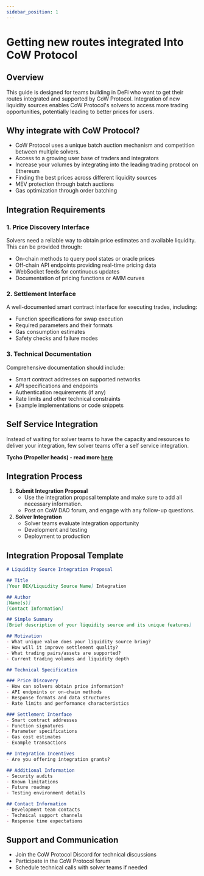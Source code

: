 ```yaml
---
sidebar_position: 1
---
```


# Getting new routes integrated Into CoW Protocol

## Overview

This guide is designed for teams building in DeFi who want to get their routes integrated and supported by CoW Protocol. Integration of new liquidity sources enables CoW Protocol's solvers to access more trading opportunities, potentially leading to better prices for users.

## Why integrate with CoW Protocol?

- CoW Protocol uses a unique batch auction mechanism and competition between multiple solvers.
- Access to a growing user base of traders and integrators
- Increase your volumes by integrating into the leading trading protocol on Ethereum
- Finding the best prices across different liquidity sources
- MEV protection through batch auctions
- Gas optimization through order batching

## Integration Requirements

### 1. Price Discovery Interface

Solvers need a reliable way to obtain price estimates and available liquidity. This can be provided through:

- On-chain methods to query pool states or oracle prices
- Off-chain API endpoints providing real-time pricing data
- WebSocket feeds for continuous updates
- Documentation of pricing functions or AMM curves

### 2. Settlement Interface

A well-documented smart contract interface for executing trades, including:

- Function specifications for swap execution
- Required parameters and their formats
- Gas consumption estimates
- Safety checks and failure modes

### 3. Technical Documentation

Comprehensive documentation should include:

- Smart contract addresses on supported networks
- API specifications and endpoints
- Authentication requirements (if any)
- Rate limits and other technical constraints
- Example implementations or code snippets

## Self Service Integration

Instead of waiting for solver teams to have the capacity and resources to deliver your integration, few solver teams offer a self service integration.

**Tycho (Propeller heads) - read more [here](https://docs.propellerheads.xyz/tycho/for-dexs/protocol-integration-sdk)**

## Integration Process

1. **Submit Integration Proposal**
    - Use the integration proposal template and make sure to add all necessary information.
    - Post on CoW DAO forum, and engage with any follow-up questions.
2. **Solver Integration**
    - Solver teams evaluate integration opportunity
    - Development and testing
    - Deployment to production

## Integration Proposal Template

```markdown
# Liquidity Source Integration Proposal

## Title
[Your DEX/Liquidity Source Name] Integration

## Author
[Name(s)]
[Contact Information]

## Simple Summary
[Brief description of your liquidity source and its unique features]

## Motivation
- What unique value does your liquidity source bring?
- How will it improve settlement quality?
- What trading pairs/assets are supported?
- Current trading volumes and liquidity depth

## Technical Specification

### Price Discovery
- How can solvers obtain price information?
- API endpoints or on-chain methods
- Response formats and data structures
- Rate limits and performance characteristics

### Settlement Interface
- Smart contract addresses
- Function signatures
- Parameter specifications
- Gas cost estimates
- Example transactions

## Integration Incentives
- Are you offering integration grants?

## Additional Information
- Security audits
- Known limitations
- Future roadmap
- Testing environment details

## Contact Information
- Development team contacts
- Technical support channels
- Response time expectations

```

## Support and Communication

- Join the CoW Protocol Discord for technical discussions
- Participate in the CoW Protocol forum
- Schedule technical calls with solver teams if needed
